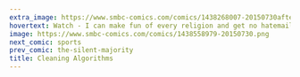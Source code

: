 ```yaml
---
extra_image: https://www.smbc-comics.com/comics/1438268007-20150730after.png
hovertext: Watch - I can make fun of every religion and get no hatemail, but when I write any amount of code...
image: https://www.smbc-comics.com/comics/1438558979-20150730.png
next_comic: sports
prev_comic: the-silent-majority
title: Cleaning Algorithms
---
```


